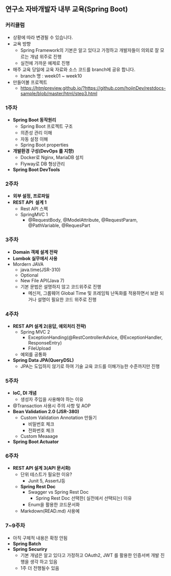 ## 연구소 자바개발자 내부 교육(Spring Boot)

### 커리큘럼
* 상황에 따라 변경될 수 있습니다.
* 교욕 방향
  * Spring Framework의 기본은 알고 있다고 가정하고 개발자들이 의외로 잘 모르는 개념 위주로 진행
  * 실전에 가까운 예제로 진행
* 매주 교육 당일에 교육 자료와 소스 코드를 branch에 공유 합니다.
    * branch 명 : week01 ~ week10
* 만들어볼 프로젝트
    * https://htmlpreview.github.io/?https://github.com/hojinDev/restdocs-sample/blob/master/html/step3.html

### **1주차**

- **Spring Boot 동작원리**
    - Spring Boot 프로젝트 구조
    - 의존성 관리 이해
    - 자동 설정 이해
    - Spring Boot properties
- **개발환경 구성(DevOps 를 지향)**
    - Docker로 Nginx, MariaDB 설치
    - Flyway로 DB 형상관리
- **Spring Boot DevTools**

### **2주차**

- **외부 설정, 프로파일**
- **REST API  설계 1**
    - Rest API 스펙
    - SpringMVC 1
        - @RequestBody, @ModelAttribute, @RequestParam, @PathVariable, @RequesPart

### **3주차**

- **Domain 객체 설계 전략**
- **Lombok 실무에서 사용**
- Mordern JAVA
    - java.time(JSR-310)
    - Optional
    - New File API(Java 7)
    - 기본 문법은 설명하지 않고 코드위주로 진행
        - 메신저, 그룹웨어 Global Time 및 프레임웍 난독화를 적용하면서 보완 되거나 설명이 필요한 코드 위주로 진행


### 4주차

- **REST API 설계 2(응답, 예외처리 전략)**
    - Spring MVC 2
        - ExceptionHanding(@RestControllerAdvice, @ExceptionHandler, ResponseEntry)
        - FileUpload
    - 예외를 공통화
- **Spring Data JPA(QueryDSL)**
    - JPA는 도입하지 않기로 하여 기술 교육 코드를 이해가능한 수준까지만 진행

### 5주차

- **IoC, DI 개념**
    - 생성자 주입을 사용해야 하는 이유
- @Transaction 사용시 주의 사항 및 AOP
- **Bean Validation 2.0 (JSR-380)**
    - Custom Validation Annotation 만들기
        - 비밀번호 체크
        - 전화번호 체크
    - Custom Meaaage
- **Spring Boot Actuator**

### **6주차**

- **REST API 설계 3(API 문서화)**
    - 단위 테스트가 필요한 이유?
        - Junit 5, AssertJ등
    - **Spring Rest Doc**
        - Swagger vs Spring Rest Doc
            - Spring Rest Doc 선택한( 실전에서 선택되는) 이유
        - Enum을 활용한 코드문서화
    - Markdown(READ.md)  사용예

### **7~9주차**

- 아직 구체적 내용은 확정 안됨
- **Spring Batch**
- **Spring Securiry**
    - 기본 개념은 알고 있다고 가정하고 OAuth2, JWT 를 활용한 인증서버 개발 진행을 생각 하고 있음
    - 1주 더 전행될수 있음


